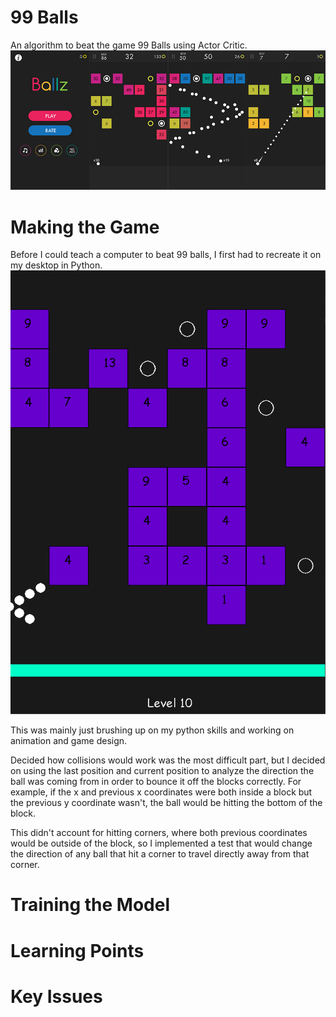# 99 Balls
An algorithm to beat the game 99 Balls using Actor Critic.
![alt text](Ballz.png)


# Making the Game
Before I could teach a computer to beat 99 balls, I first had to recreate it on my desktop in Python.
![alt text](99Balls.png)

This was mainly just brushing up on my python skills and working on animation and game design.

Decided how collisions would work was the most difficult part, but I decided on using the last position and current position to analyze the direction the ball was coming from in order to bounce it off the blocks correctly.
For example, if the x and previous x coordinates were both inside a block but the previous y coordinate wasn't, the ball would be hitting the bottom of the block.

This didn't account for hitting corners, where both previous coordinates would be outside of the block, so I implemented a test that would change the direction of any ball that hit a corner to travel directly away from that corner.

# Training the Model

# Learning Points

# Key Issues
